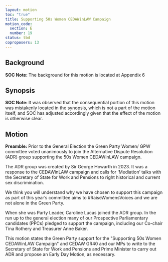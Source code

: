 ```yaml
---
layout: motion
toc: "true"
title: Supporting 50s Women CEDAWinLAW Campaign
motion_code:
  section: E
  number: 19
status: tbd
coproposers: 13
---
```

## Background

<p class="alert d-inline-block alert-primary"><strong>SOC Note: </strong> The background for this motion is located at Appendix 6</p>

## Synopsis

<p class="alert d-inline-block alert-primary"><strong>SOC Note: </strong> It was observed that the consequential portion of this motion was mistakenly located in the synopsis, which is not a part of the motion itself, and SOC has adjusted accordingly given that the effect of the motion is otherwise clear.</p>

## Motion

**Preamble:** Prior to the General Election the Green Party Women/ GPW committee voted unanimously to join the Alternative Dispute Resolution (ADR) group supporting the 50s Women CEDAWinLAW campaign.

The ADR group was created by Sir George Howarth in 2023. It was a response to the CEDAWinLAW campaign and calls for ‘Mediation’ talks with the Secretary of State for Work and Pensions to right historical and current sex discrimination.

We think you will understand why we have chosen to support this campaign as part of this year’s committee aims to #RaiseWomensVoices and we are not alone in the Green Party.

When she was Party Leader, Caroline Lucas joined the ADR group. In the run up to the general election many of our Prospective Parliamentary candidates (PPCs) pledged to support the campaign, including our Co-chair Tina Rothery and Treasurer Anne Baker.

This motion states the Green Party support for the "Supporting 50s Women CEDAWinLAW Campaign" and CEDAW GR40 and our MPs to write to the Secretary of State for Work and Pensions and Prime Minister to carry out ADR and propose an Early Day Motion, as necessary.